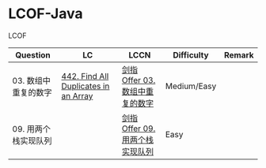 # LCOF-Java

LCOF

| Question |  LC   |   LCCN    |   Difficulty   | Remark |
| -------- | ---- | ---- | ---- | -------- |
| 03. 数组中重复的数字 | [442. Find All Duplicates in an Array](https://leetcode.com/problems/find-all-duplicates-in-an-array/) | [剑指 Offer 03. 数组中重复的数字](https://leetcode-cn.com/problems/shu-zu-zhong-zhong-fu-de-shu-zi-lcof/) | Medium/Easy |  |
| 09. 用两个栈实现队列 |      | [剑指 Offer 09. 用两个栈实现队列](https://leetcode-cn.com/problems/yong-liang-ge-zhan-shi-xian-dui-lie-lcof/) | Easy |  |

